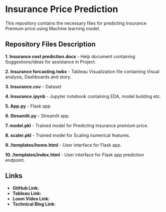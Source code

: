 # Insurance Price Prediction
 This repository contains the necessary files for predicting Insurance Premium price using Machine learning model.
## Repository Files Description

**1. Insurance cost prediction.docx** - Help document containing Suggestions/ideas for assistance in Project.

**2. Insurance forcasting.twbx** - Tableau Visualization file containing Visual analysis, Dashboards and story.

**3. Insurance.csv** - Dataset

**4. Insurance.ipynb** - Jupyter notebook containing EDA, model building etc.

**5. App.py** - Flask app.

**6. Streamlit.py** - Streamlit app.

**7. model.pkl** - Trained model for Predicting Insurance premium price.

**8. scaler.pkl** - Trained model for Scaling numerical features.

**9. /templates/home.html** - User interface for Flask app.

**10. /templates/index.html** - User interface for Flask app prediction endpoint.


## Links
- **GitHub Link:** 
- **Tableau Link:** 
- **Loom Video Link:** 
- **Technical Blog Link:**
